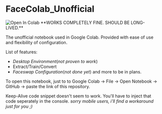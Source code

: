 # FaceColab_Unofficial
<img data-canonical-src="https://colab.research.google.com/assets/colab-badge.svg" alt="Open In Colab" src="https://camo.githubusercontent.com/84f0493939e0c4de4e6dbe113251b4bfb5353e57134ffd9fcab6b8714514d4d1/68747470733a2f2f636f6c61622e72657365617263682e676f6f676c652e636f6d2f6173736574732f636f6c61622d62616467652e737667">
**WORKS COMPLETELY FINE. SHOULD BE LONG-LIVED.**

The unofficial notebook used in Google Colab. Provided with ease of use and flexibility of configuration.

List of features:

  * *Desktop Environment*(*not proven to work*)
  * Extract/Train/Convert
  * *Faceswap Configuration*(*not done yet*) and more to be in plans.

To open this notebook, just to to Google Colab -> File -> Open Notebook -> GitHub -> paste the link of this repository.

Keep-Alive code snippet doesn't seem to work. You'll have to inject that code seperately in the console. *sorry mobile users, i'll find a workaround just for you ;)*
